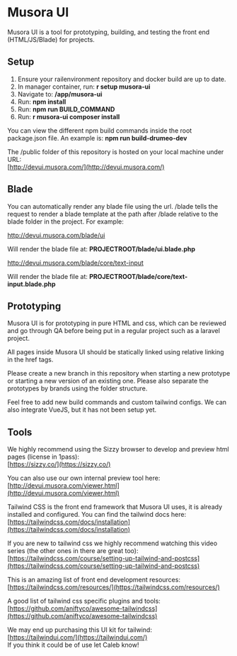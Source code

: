 # Musora UI

Musora UI is a tool for prototyping, building, and testing the front end (HTML/JS/Blade) for projects.


## Setup

1. Ensure your railenvironment repository and docker build are up to date.
1. In manager container, run: **r setup musora-ui**
1. Navigate to: **/app/musora-ui**
1. Run: **npm install**
1. Run: **npm run BUILD_COMMAND**  
1. Run: **r musora-ui composer install**  

You can view the different npm build commands inside the root package.json file. An example is: 
**npm run build-drumeo-dev**

The /public folder of this repository is hosted on your local machine under URL:  
[http://devui.musora.com/](http://devui.musora.com/)  


## Blade

You can automatically render any blade file using the url. /blade tells the request to render a blade template at the 
path after /blade relative to the blade folder in the project. For example:  

http://devui.musora.com/blade/ui  

Will render the blade file at: **PROJECTROOT/blade/ui.blade.php**  

http://devui.musora.com/blade/core/text-input

Will render the blade file at: **PROJECTROOT/blade/core/text-input.blade.php**  


## Prototyping 

Musora UI is for prototyping in pure HTML and css, which can be reviewed and go through QA before 
being put in a regular project such as a laravel project.  

All pages inside Musora UI should be statically linked using relative linking in the href tags.    

Please create a new branch in this repository when starting a new prototype or starting a new version of an existing 
one. Please also separate the prototypes by brands using the folder structure.

Feel free to add new build commands and custom tailwind configs. We can also integrate VueJS, but it has not been setup 
yet.

    
## Tools

We highly recommend using the Sizzy browser to develop and preview html pages (license in 1pass):  
[https://sizzy.co/](https://sizzy.co/)   

You can also use our own internal preview tool here:  
[http://devui.musora.com/viewer.html](http://devui.musora.com/viewer.html)  

Tailwind CSS is the front end framework that Musora UI uses, it is already installed and configured. You can find 
the tailwind docs here:  
[https://tailwindcss.com/docs/installation](https://tailwindcss.com/docs/installation)

If you are new to tailwind css we highly recommend watching this video series (the other ones in there are great too):  
[https://tailwindcss.com/course/setting-up-tailwind-and-postcss](https://tailwindcss.com/course/setting-up-tailwind-and-postcss)  

This is an amazing list of front end development resources:  
[https://tailwindcss.com/resources/](https://tailwindcss.com/resources/)

A good list of tailwind css specific plugins and tools:  
[https://github.com/aniftyco/awesome-tailwindcss](https://github.com/aniftyco/awesome-tailwindcss)

We may end up purchasing this UI kit for tailwind:  
[https://tailwindui.com/](https://tailwindui.com/)  
If you think it could be of use let Caleb know!